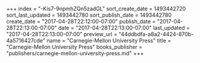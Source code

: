 +++
index = "-Kis7-9npmhZQn5zadGL"
sort_create_date = 1493442720
sort_last_updated = 1493442780
sort_publish_date = 1493442780
create_date = "2017-04-28T22:12:00-07:00"
publish_date = "2017-04-28T22:13:00-07:00"
date = "2017-04-28T22:13:00-07:00"
last_updated = "2017-04-28T22:13:00-07:00"
preview_url = "44ddbdfa-a8a2-4424-870b-4a5716427cde"
name = "Carnegie-Mellon University Press"
title = "Carnegie-Mellon University Press"
books_publisher = "publishers/carnegie-mellon-university-press.md"
+++
